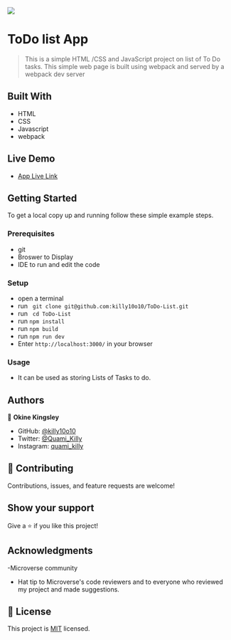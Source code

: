 ![](https://img.shields.io/badge/Microverse-blueviolet)

# ToDo list App

> This is a simple HTML /CSS and JavaScript project on list of To Do tasks. This simple web page is built using webpack and served by a webpack dev server

## Built With

- HTML
- CSS
- Javascript
- webpack

## Live Demo

- [App Live Link](https://killy10o10.github.io/ToDo-List/dist/)

## Getting Started

To get a local copy up and running follow these simple example steps.

### Prerequisites

- git
- Broswer to Display
- IDE to run and edit the code

### Setup

- open a terminal
- run ` git clone git@github.com:killy10o10/ToDo-List.git`
- run ` cd ToDo-List`
- run `npm install`
- run `npm build`
- run `npm run dev`
- Enter `http://localhost:3000/` in your browser

### Usage

- It can be used as storing Lists of Tasks to do.

## Authors

👤 **Okine Kingsley**

- GitHub: [@killy10o10](https://github.com/killy10o10)
- Twitter: [@Quami_Killy](https://twitter.com/Quami_Killy)
- Instagram: [quami_killy](https://www.instagram.com/quami_killy/)


## 🤝 Contributing

Contributions, issues, and feature requests are welcome!

## Show your support

Give a ⭐️ if you like this project!

## Acknowledgments

-Microverse community

- Hat tip to Microverse's code reviewers and to everyone who reviewed my project and made suggestions.

## 📝 License

This project is [MIT](./LICENSE) licensed.
